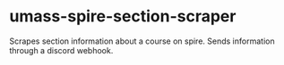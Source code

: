 # umass-spire-section-scraper
Scrapes section information about a course on spire. Sends information through a discord webhook. 
